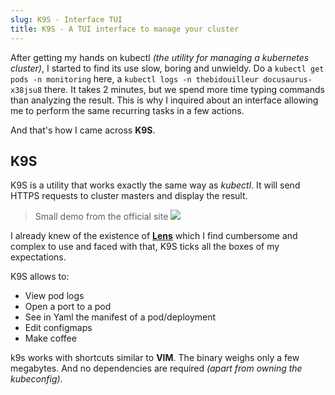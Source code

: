 ```yaml
---
slug: K9S - Interface TUI
title: K9S - A TUI interface to manage your cluster
---
```


After getting my hands on kubectl *(the utility for managing a kubernetes cluster)*, I started to find its use slow, boring and unwieldy.
Do a `kubectl get pods -n monitoring` here, a `kubectl logs -n thebidouilleur docusaurus-x38jsu8` there. It takes 2 minutes, but we spend more time typing commands than analyzing the result.
This is why I inquired about an interface allowing me to perform the same recurring tasks in a few actions.

And that's how I came across **K9S**.

## K9S

K9S is a utility that works exactly the same way as *kubectl*. It will send HTTPS requests to cluster masters and display the result.

> Small demo from the official site
<a href="https://asciinema.org/a/305944" target="_blank"><img src="https://asciinema.org/a/305944.svg" /></a>

I already knew of the existence of **[Lens](https://k8slens.dev/)** which I find cumbersome and complex to use and faced with that, K9S ticks all the boxes of my expectations.

K9S allows to:

- View pod logs
- Open a port to a pod
- See in Yaml the manifest of a pod/deployment
- Edit configmaps
- Make coffee

k9s works with shortcuts similar to **VIM**. The binary weighs only a few megabytes. And no dependencies are required *(apart from owning the kubeconfig)*.
